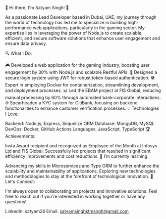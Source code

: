 🚀 Hi there, I'm Satyam Singh! 🚀

As a passionate Lead Developer based in Dubai, UAE, my journey through the world of technology has led me to specialize in building high-performance web applications, particularly in the gaming sector. My expertise lies in leveraging the power of Node.js to create scalable, efficient, and secure software solutions that enhance user engagement and ensure data privacy.

🔍 What I Do:

🎮 Developed a web application for the gaming industry, boosting user engagement by 30% with Node.js and scalable Restful APIs.
🔐 Designed a secure login system using JWT for robust token-based authentication.
🛠️ Expert in employing Docker for containerization, streamlining development, and deployment processes.
📊 Led the EBAM project at FIS Global, reducing manual processing by 60% through automated bank-corporate interactions.
🌐 Spearheaded a KYC system for CitiBank, focusing on backend functionalities to enhance customer verification processes.
💡 Technologies I Love:

Backend: Node.js, Express, Sequelize ORM
Database: MongoDB, MySQL
DevOps: Docker, GitHub Actions
Languages: JavaScript, TypeScript
🏆 Achievements:

Insta Award recipient and recognized as Employee of the Month at Infosys Ltd and FIS Global.
Successfully led projects that resulted in significant efficiency improvements and cost reductions.
🌱 I’m currently learning:

Advancing my skills in Microservices and Type ORM to further enhance the scalability and maintainability of applications.
Exploring new technologies and methodologies to stay at the forefront of technological innovation.
👥 Let's Connect:

I'm always open to collaborating on projects and innovative solutions. Feel free to reach out if you're interested in working together or have any questions!

LinkedIn: satyam26
Email: satyamsinghstmsngh@gmail.com
